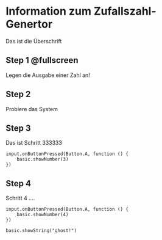 # Information zum Zufallszahl-Genertor
Das ist die Überschrift
## Step 1 @fullscreen
Legen die Ausgabe einer Zahl an!

## Step 2
Probiere das System

## Step 3
Das ist Schritt 333333

```blocks
input.onButtonPressed(Button.A, function () {
    basic.showNumber(3)
})
```

## Step 4
Schritt 4 ....
```blocks
input.onButtonPressed(Button.A, function () {
    basic.showNumber(4)
})
```

```ghost
basic.showString("ghost!")
```


